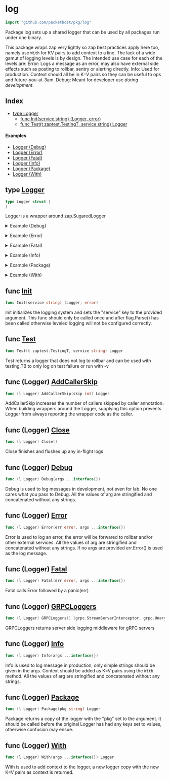 # log

```go
import "github.com/packethost/pkg/log"
```

Package log sets up a shared logger that can be used by all packages run under one binary.

This package wraps zap very lightly so zap best practices apply here too, namely use `With` for KV pairs to add context to a line.
The lack of a wide gamut of logging levels is by design.
The intended use case for each of the levels are:
  Error:
    Logs a message as an error, may also have external side effects such as posting to rollbar, sentry or alerting directly.
  Info:
    Used for production.
    Context should all be in K=V pairs so they can be useful to ops and future-you-at-3am.
  Debug:
    Meant for developer use *during development*.

## Index

 - [type Logger](#Logger)
     - [func Init(service string) (Logger, error)](#Init)
     - [func Test(t zaptest.TestingT, service string) Logger](#Test)

#### Examples

 - [Logger (Debug)](#ExampleLogger_Debug)
 - [Logger (Error)](#ExampleLogger_Error)
 - [Logger (Fatal)](#ExampleLogger_Fatal)
 - [Logger (Info)](#ExampleLogger_Info)
 - [Logger (Package)](#ExampleLogger_Package)
 - [Logger (With)](#ExampleLogger_With)

## <a name='Logger'></a>type [Logger]()

```go
type Logger struct {
}
```

Logger is a wrapper around zap.SugaredLogger

<a name='ExampleLogger_Debug'></a><details><summary>Example (Debug)</summary><p>


```go
l := setupForExamples("debug")
defer l.Close()

l.Debug("debug message")
```

Output:
```
{"level":"debug","caller":"log/log_test.go:252","msg":"debug message","service":"github.com/packethost/pkg","pkg":"debug"}
```
</p></details>

<a name='ExampleLogger_Error'></a><details><summary>Example (Error)</summary><p>


```go
l := setupForExamples("error")
defer l.Close()

l.Error(fmt.Errorf("oh no an error"))
```

Output:
```
{"level":"error","caller":"log/log_test.go:275","msg":"oh no an error","service":"github.com/packethost/pkg","pkg":"error","error":"oh no an error"}
```
</p></details>

<a name='ExampleLogger_Fatal'></a><details><summary>Example (Fatal)</summary><p>


```go
l := setupForExamples("fatal")
defer l.Close()

defer func() {
	recover()
}()
l.Fatal(fmt.Errorf("oh no an error"))
```

Output:
```
{"level":"error","caller":"log/log_test.go:288","msg":"oh no an error","service":"github.com/packethost/pkg","pkg":"fatal","error":"oh no an error"}
```
</p></details>

<a name='ExampleLogger_Info'></a><details><summary>Example (Info)</summary><p>


```go
l := setupForExamples("info")
defer l.Close()

defer func() {
	recover()
}()
l.Info("info message")
```

Output:
```
{"level":"info","caller":"log/log_test.go:265","msg":"info message","service":"github.com/packethost/pkg","pkg":"info"}
```
</p></details>

<a name='ExampleLogger_Package'></a><details><summary>Example (Package)</summary><p>


```go
l := setupForExamples("info")
defer l.Close()

l.Info("info message")
l = l.Package("package")
l.Info("info message")
```

Output:
```
{"level":"info","caller":"log/log_test.go:308","msg":"info message","service":"github.com/packethost/pkg","pkg":"info"}
{"level":"info","caller":"log/log_test.go:310","msg":"info message","service":"github.com/packethost/pkg","pkg":"info","pkg":"package"}
```
</p></details>

<a name='ExampleLogger_With'></a><details><summary>Example (With)</summary><p>


```go
l := setupForExamples("with")
defer l.Close()

l.With("true", true).Info("info message")
```

Output:
```
{"level":"info","caller":"log/log_test.go:298","msg":"info message","service":"github.com/packethost/pkg","pkg":"with","true":true}
```
</p></details>

## <a name='Init'></a> func  [Init]()

```go
func Init(service string) (Logger, error)
```
Init initializes the logging system and sets the "service" key to the provided argument.
This func should only be called once and after flag.Parse() has been called otherwise leveled logging will not be configured correctly.

## <a name='Test'></a> func  [Test]()

```go
func Test(t zaptest.TestingT, service string) Logger
```
Test returns a logger that does not log to rollbar and can be used with testing.TB to only log on test failure or run with -v

## <a name='AddCallerSkip'></a> func (Logger) [AddCallerSkip]()

```go
func (l Logger) AddCallerSkip(skip int) Logger
```
AddCallerSkip increases the number of callers skipped by caller annotation.
When building wrappers around the Logger, supplying this option prevents Logger from always reporting the wrapper code as the caller.

## <a name='Close'></a> func (Logger) [Close]()

```go
func (l Logger) Close()
```
Close finishes and flushes up any in-flight logs

## <a name='Debug'></a> func (Logger) [Debug]()

```go
func (l Logger) Debug(args ...interface{})
```
Debug is used to log messages in development, not even for lab.
No one cares what you pass to Debug.
All the values of arg are stringified and concatenated without any strings.

## <a name='Error'></a> func (Logger) [Error]()

```go
func (l Logger) Error(err error, args ...interface{})
```
Error is used to log an error, the error will be forwared to rollbar and/or other external services.
All the values of arg are stringified and concatenated without any strings.
If no args are provided err.Error() is used as the log message.

## <a name='Fatal'></a> func (Logger) [Fatal]()

```go
func (l Logger) Fatal(err error, args ...interface{})
```
Fatal calls Error followed by a panic(err)

## <a name='GRPCLoggers'></a> func (Logger) [GRPCLoggers]()

```go
func (l Logger) GRPCLoggers() (grpc.StreamServerInterceptor, grpc.UnaryServerInterceptor)
```
GRPCLoggers returns server side logging middleware for gRPC servers

## <a name='Info'></a> func (Logger) [Info]()

```go
func (l Logger) Info(args ...interface{})
```
Info is used to log message in production, only simple strings should be given in the args.
Context should be added as K=V pairs using the `With` method.
All the values of arg are stringified and concatenated without any strings.

## <a name='Package'></a> func (Logger) [Package]()

```go
func (l Logger) Package(pkg string) Logger
```
Package returns a copy of the logger with the "pkg" set to the argument.
It should be called before the original Logger has had any keys set to values, otherwise confusion may ensue.

## <a name='With'></a> func (Logger) [With]()

```go
func (l Logger) With(args ...interface{}) Logger
```
With is used to add context to the logger, a new logger copy with the new K=V pairs as context is returned.
